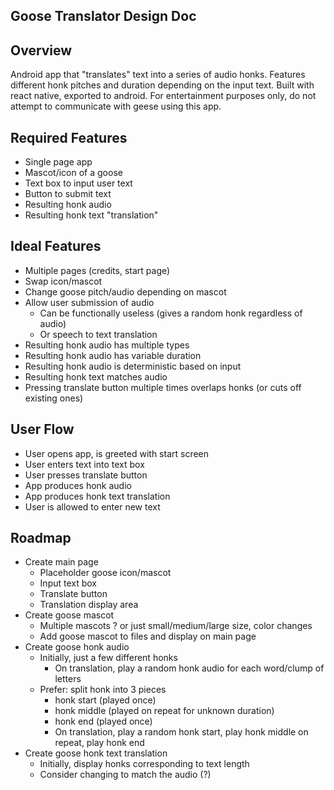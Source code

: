 ## Goose Translator Design Doc ##

## Overview ##

Android app that "translates" text into a series of audio honks. Features different honk pitches and duration depending on the input text. Built with react native, exported to android. For entertainment purposes only, do not attempt to communicate with geese using this app.

## Required Features ##

  * Single page app
  * Mascot/icon of a goose
  * Text box to input user text
  * Button to submit text
  * Resulting honk audio
  * Resulting honk text "translation"

## Ideal Features ##

  * Multiple pages (credits, start page)
  * Swap icon/mascot
  * Change goose pitch/audio depending on mascot
  * Allow user submission of audio
    * Can be functionally useless (gives a random honk regardless of audio)
    * Or speech to text translation
  * Resulting honk audio has multiple types
  * Resulting honk audio has variable duration
  * Resulting honk audio is deterministic based on input
  * Resulting honk text matches audio
  * Pressing translate button multiple times overlaps honks (or cuts off existing ones)

## User Flow ##

  * User opens app, is greeted with start screen
  * User enters text into text box
  * User presses translate button
  * App produces honk audio
  * App produces honk text translation
  * User is allowed to enter new text

## Roadmap ##

  * Create main page
    * Placeholder goose icon/mascot
    * Input text box
    * Translate button
    * Translation display area
  * Create goose mascot
    * Multiple mascots ? or just small/medium/large size, color changes
    * Add goose mascot to files and display on main page
  * Create goose honk audio
    * Initially, just a few different honks
      * On translation, play a random honk audio for each word/clump of letters
    * Prefer: split honk into 3 pieces
      * honk start (played once)
      * honk middle (played on repeat for unknown duration)
      * honk end (played once)
      * On translation, play a random honk start, play honk middle on repeat, play honk end
  * Create goose honk text translation
    * Initially, display honks corresponding to text length
    * Consider changing to match the audio (?)
    